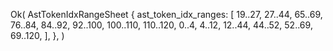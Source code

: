 Ok(
    AstTokenIdxRangeSheet {
        ast_token_idx_ranges: [
            19..27,
            27..44,
            65..69,
            76..84,
            84..92,
            92..100,
            100..110,
            110..120,
            0..4,
            4..12,
            12..44,
            44..52,
            52..69,
            69..120,
        ],
    },
)